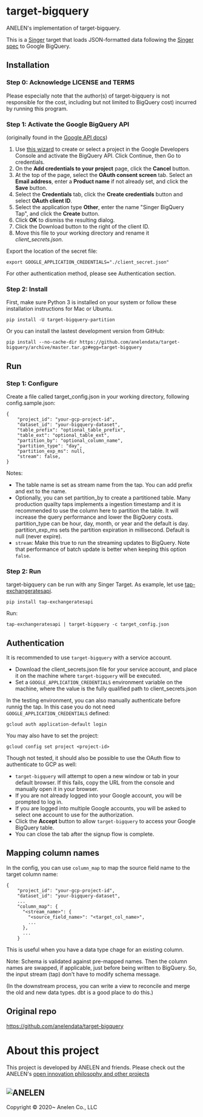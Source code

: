 # target-bigquery

ANELEN's implementation of target-bigquery.

This is a [Singer](https://singer.io) target that loads JSON-formatted data
following the [Singer spec](https://github.com/singer-io/getting-started/blob/master/SPEC.md)
to Google BigQuery.

## Installation

### Step 0: Acknowledge LICENSE and TERMS

Please especially note that the author(s) of target-bigquery is not responsible
for the cost, including but not limited to BigQuery cost) incurred by running
this program.

### Step 1: Activate the Google BigQuery API

(originally found in the [Google API docs](https://googlecloudplatform.github.io/google-cloud-python/latest/bigquery/usage.html))

 1. Use [this wizard](https://console.developers.google.com/start/api?id=bigquery-json.googleapis.com) to create or select a project in the Google Developers Console and activate the BigQuery API. Click Continue, then Go to credentials.
 2. On the **Add credentials to your project** page, click the **Cancel** button.
 3. At the top of the page, select the **OAuth consent screen** tab. Select an **Email address**, enter a **Product name** if not already set, and click the **Save** button.
 4. Select the **Credentials** tab, click the **Create credentials** button and select **OAuth client ID**.
 5. Select the application type **Other**, enter the name "Singer BigQuery Tap", and click the **Create** button.
 6. Click **OK** to dismiss the resulting dialog.
 7. Click the Download button to the right of the client ID.
 8. Move this file to your working directory and rename it *client_secrets.json*.


Export the location of the secret file:

```
export GOOGLE_APPLICATION_CREDENTIALS="./client_secret.json"
```

For other authentication method, please see Authentication section.

### Step 2: Install

First, make sure Python 3 is installed on your system or follow these 
installation instructions for Mac or Ubuntu.

```
pip install -U target-bigquery-partition
```

Or you can install the lastest development version from GitHub:

```
pip install --no-cache-dir https://github.com/anelendata/target-bigquery/archive/master.tar.gz#egg=target-bigquery
```

## Run

### Step 1: Configure

Create a file called target_config.json in your working directory, following 
config.sample.json:

```
{
    "project_id": "your-gcp-project-id",
    "dataset_id": "your-bigquery-dataset",
    "table_prefix": "optional_table_prefix",
    "table_ext": "optional_table_ext",
    "partition_by": "optional_column_name",
    "partition_type": "day",
    "partition_exp_ms": null,
    "stream": false,
}
```
Notes:
- The table name is set as stream name from the tap. You can add prefix and ext to the name.
- Optionally, you can set partition_by to create a partitioned table. Many production quailty taps implements a ingestion timestamp and it is recommended to use the column here to partition the table. It will increase the query performance and lower the BigQuery costs. partition_type can be hour, day, month, or year and the default is day. partition_exp_ms sets the partition expiration in millisecond. Default is null (never expire).
- `stream`: Make this true to run the streaming updates to BigQuery. Note that performance of batch update is better when keeping this option `false`.

### Step 2: Run

target-bigquery can be run with any Singer Target. As example, let use
[tap-exchangeratesapi](https://github.com/singer-io/tap-exchangeratesapi).

```
pip install tap-exchangeratesapi
```

Run:

```
tap-exchangeratesapi | target-bigquery -c target_config.json
```

## Authentication

It is recommended to use `target-bigquery` with a service account.

- Download the client_secrets.json file for your service account, and place it
  on the machine where `target-bigquery` will be executed.
- Set a `GOOGLE_APPLICATION_CREDENTIALS` environment variable on the machine,
  where the value is the fully qualified path to client_secrets.json

In the testing environment, you can also manually authenticate before runnig
the tap. In this case you do not need `GOOGLE_APPLICATION_CREDENTIALS` defined:

```
gcloud auth application-default login
```

You may also have to set the project:

```
gcloud config set project <project-id>
```

Though not tested, it should also be possible to use the OAuth flow to
authenticate to GCP as well:
- `target-bigquery` will attempt to open a new window or tab in your default
  browser. If this fails, copy the URL from the console and manually open it
  in your browser.
- If you are not already logged into your Google account, you will be prompted
  to log in.
- If you are logged into multiple Google accounts, you will be asked to select
  one account to use for the authorization.
- Click the **Accept** button to allow `target-bigquery` to access your Google BigQuery
  table.
- You can close the tab after the signup flow is complete.


## Mapping column names

In the config, you can use `column_map` to map the source field name to the target column name:

```
{
    "project_id": "your-gcp-project-id",
    "dataset_id": "your-bigquery-dataset",
    ...
    "column_map": {
      "<stream_name>": {
        "<source_field_name>": "<target_col_name>",
        ...
      },
      ...
    }
```

This is useful when you have a data type chage for an existing column.

Note: Schema is validated against pre-mapped names. Then the column names are swapped, if applicable, just before being written to BigQuery. So, the input stream (tap) don't have to modify schema message.

(In the downstream process, you can write a view to reconcile and merge the old and new data types. dbt is a good place to do this.)



## Original repo
https://github.com/anelendata/target-bigquery

# About this project

This project is developed by
ANELEN and friends. Please check out the ANELEN's
[open innovation philosophy and other projects](https://anelen.co/open-source.html)

![ANELEN](https://avatars.githubusercontent.com/u/13533307?s=400&u=a0d24a7330d55ce6db695c5572faf8f490c63898&v=4)
---

Copyright &copy; 2020~ Anelen Co., LLC
